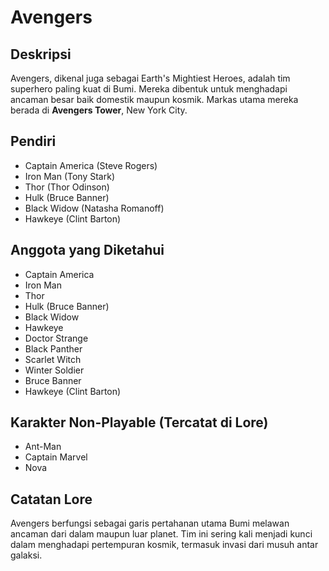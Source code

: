 # Avengers

## Deskripsi
Avengers, dikenal juga sebagai Earth's Mightiest Heroes, adalah tim superhero paling kuat di Bumi. Mereka dibentuk untuk menghadapi ancaman besar baik domestik maupun kosmik. Markas utama mereka berada di **Avengers Tower**, New York City.

## Pendiri
- Captain America (Steve Rogers)  
- Iron Man (Tony Stark)  
- Thor (Thor Odinson)  
- Hulk (Bruce Banner)  
- Black Widow (Natasha Romanoff)  
- Hawkeye (Clint Barton)  

## Anggota yang Diketahui
- Captain America  
- Iron Man  
- Thor  
- Hulk (Bruce Banner)  
- Black Widow  
- Hawkeye  
- Doctor Strange  
- Black Panther  
- Scarlet Witch  
- Winter Soldier  
- Bruce Banner  
- Hawkeye (Clint Barton)  

## Karakter Non-Playable (Tercatat di Lore)
- Ant-Man  
- Captain Marvel  
- Nova  

## Catatan Lore
Avengers berfungsi sebagai garis pertahanan utama Bumi melawan ancaman dari dalam maupun luar planet. Tim ini sering kali menjadi kunci dalam menghadapi pertempuran kosmik, termasuk invasi dari musuh antar galaksi.
